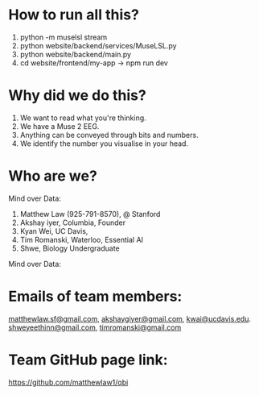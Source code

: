 # How to run all this?

1. python -m muselsl stream
2. python website/backend/services/MuseLSL.py
2. python website/backend/main.py
3. cd website/frontend/my-app -> npm run dev



# Why did we do this?

1. We want to read what you're thinking. 
2. We have a Muse 2 EEG. 
3. Anything can be conveyed through bits and numbers. 
4. We identify the number you visualise in your head.


# Who are we?

Mind over Data: 
1. Matthew Law (925-791-8570), @ Stanford
2. Akshay iyer, Columbia, Founder
3. Kyan Wei, UC Davis,
4. Tim Romanski, Waterloo, Essential AI
5. Shwe, Biology Undergraduate


Mind over Data: 


# Emails of team members:
matthewlaw.sf@gmail.com, akshaygiyer@gmail.com, kwai@ucdavis.edu. shweyeethinn@gmail.com, timromanski@gmail.com

# Team GitHub page link:

https://github.com/matthewlaw1/qbi